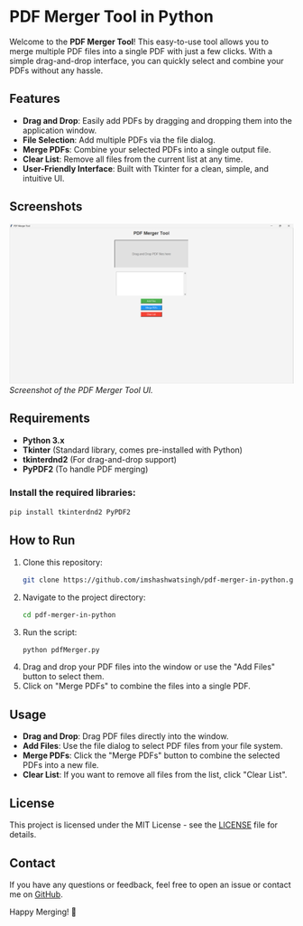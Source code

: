 
# PDF Merger Tool in Python

Welcome to the **PDF Merger Tool**! This easy-to-use tool allows you to merge multiple PDF files into a single PDF with just a few clicks. With a simple drag-and-drop interface, you can quickly select and combine your PDFs without any hassle.

## Features

- **Drag and Drop**: Easily add PDFs by dragging and dropping them into the application window.
- **File Selection**: Add multiple PDFs via the file dialog.
- **Merge PDFs**: Combine your selected PDFs into a single output file.
- **Clear List**: Remove all files from the current list at any time.
- **User-Friendly Interface**: Built with Tkinter for a clean, simple, and intuitive UI.


## Screenshots

![Screenshot](./image.png)  
*Screenshot of the PDF Merger Tool UI.*

## Requirements

- **Python 3.x**
- **Tkinter** (Standard library, comes pre-installed with Python)
- **tkinterdnd2** (For drag-and-drop support)
- **PyPDF2** (To handle PDF merging)

### Install the required libraries:
```bash
pip install tkinterdnd2 PyPDF2
```

## How to Run

1. Clone this repository:
   ```bash
   git clone https://github.com/imshashwatsingh/pdf-merger-in-python.git
   ```
2. Navigate to the project directory:
   ```bash
   cd pdf-merger-in-python
   ```
3. Run the script:
   ```bash
   python pdfMerger.py
   ```
4. Drag and drop your PDF files into the window or use the "Add Files" button to select them.
5. Click on "Merge PDFs" to combine the files into a single PDF.

## Usage

- **Drag and Drop**: Drag PDF files directly into the window.
- **Add Files**: Use the file dialog to select PDF files from your file system.
- **Merge PDFs**: Click the "Merge PDFs" button to combine the selected PDFs into a new file.
- **Clear List**: If you want to remove all files from the list, click "Clear List".

## License

This project is licensed under the MIT License - see the [LICENSE](LICENSE) file for details.

## Contact

If you have any questions or feedback, feel free to open an issue or contact me on [GitHub](https://github.com/imshashwatsingh).

Happy Merging! 🎉
